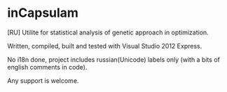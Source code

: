 inCapsulam
==========

[RU] Utilite for statistical analysis of genetic approach in optimization.

Written, compiled, built and tested with Visual Studio 2012 Express.

No i18n done, project includes russian(Unicode) labels only (with a bits of english comments in code).

Any support is welcome.
